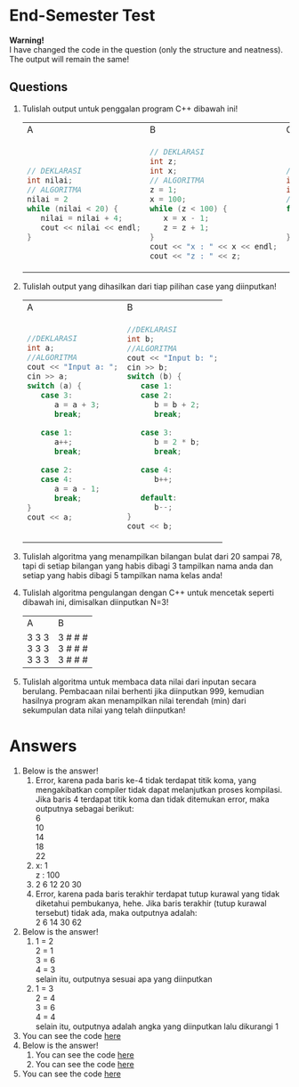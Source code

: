 # End-Semester Test

**Warning!**<br>
I have changed the code in the question (only the structure and neatness). The output will remain the same!

## Questions

1. Tulislah output untuk penggalan program C++ dibawah ini!

   <table>
   <tr>
   <td>
   A
   </td>
   <td>
   B
   </td>
   <td>
   C
   </td>
   <td>
   D
   </td>
   </tr>
   <tr>
   <td>

   ```cpp
   // DEKLARASI
   int nilai;
   // ALGORITMA
   nilai = 2
   while (nilai < 20) {
      nilai = nilai + 4;
      cout << nilai << endl;
   }
   ```

   </td>
   <td>

   ```cpp
   // DEKLARASI
   int z;
   int x;
   // ALGORITMA
   z = 1;
   x = 100;
   while (z < 100) {
      x = x - 1;
      z = z + 1;
   }
   cout << "x : " << x << endl;
   cout << "z : " << z;
   ```

   </td>
   <td>

   ```cpp
   // DEKLARASI
   int angka = 0;
   int x;
   // ALGORITMA
   for (x = 1; x <= 5; x++) {
      angka = angka + (2 * x);
      cout << angka << " ";
   }
   ```

   </td>
   <td>

   ```cpp
      // DEKLARASI
      int p = 2;
      int x;
      // ALGORITMA
      for (x = 1; x <= 4; x++) {
         cout << p << " ";
         p = (2 * p) + 2;
      }
      cout << p << " " << endl;
   }
   ```

   </td>
   </tr>
   </table>

2. Tulislah output yang dihasilkan dari tiap pilihan case yang diinputkan!

   <table>
   <tr>
   <td>
   A
   </td>
   <td>
   B
   </td>
   </tr>
   <tr>
   <td>

   ```cpp
   //DEKLARASI
   int a;
   //ALGORITMA
   cout << "Input a: ";
   cin >> a;
   switch (a) {
      case 3:
         a = a + 3;
         break;

      case 1:
         a++;
         break;

      case 2:
      case 4:
         a = a - 1;
         break;
   }
   cout << a;
   ```

   </td>
   <td>

   ```cpp
   //DEKLARASI
   int b;
   //ALGORITMA
   cout << "Input b: ";
   cin >> b;
   switch (b) {
      case 1:
      case 2:
         b = b + 2;
         break;

      case 3:
         b = 2 * b;
         break;

      case 4:
         b++;

      default:
         b--;
   }
   cout << b;
   ```

   </td>
   </tr>
   </table>

3. Tulislah algoritma yang menampilkan bilangan bulat dari 20 sampai 78, tapi di setiap bilangan yang
   habis dibagi 3 tampilkan nama anda dan setiap yang habis dibagi 5 tampilkan nama kelas anda!
4. Tulislah algoritma pengulangan dengan C++ untuk mencetak seperti dibawah ini, dimisalkan
   diinputkan N=3!

   <table>
   <tr>
   <td>
   A
   </td>
   <td>
   B
   </td>
   </tr>
   <tr>
   <td>
   3 3 3<br>
   3 3 3<br>
   3 3 3
   </td>
   <td>
   3 # # #<br>
   3 # # #<br>
   3 # # #
   </td>
   </tr>
   </table>

5. Tulislah algoritma untuk membaca data nilai dari inputan secara berulang. Pembacaan nilai
   berhenti jika diinputkan 999, kemudian hasilnya program akan menampilkan nilai terendah (min)
   dari sekumpulan data nilai yang telah diinputkan!

# Answers

1. Below is the answer!
   1. Error, karena pada baris ke-4 tidak terdapat titik koma, yang mengakibatkan compiler tidak dapat
      melanjutkan proses kompilasi. Jika baris 4 terdapat titik koma dan tidak ditemukan error, maka
      outputnya sebagai berikut:<br>
      6<br>
      10<br>
      14<br>
      18<br>
      22
   2. x: 1<br>
      z : 100
   3. 2 6 12 20 30
   4. Error, karena pada baris terakhir terdapat tutup kurawal yang tidak diketahui pembukanya, hehe.
      Jika baris terakhir (tutup kurawal tersebut) tidak ada, maka outputnya adalah:<br>
      2 6 14 30 62
2. Below is the answer!
   1. 1 = 2<br>
      2 = 1<br>
      3 = 6<br>
      4 = 3<br>
      selain itu, outputnya sesuai apa yang diinputkan
   2. 1 = 3<br>
      2 = 4<br>
      3 = 6<br>
      4 = 4<br>
      selain itu, outputnya adalah angka yang diinputkan lalu dikurangi 1
3. You can see the code [here](./integer.cpp)
4. Below is the answer!
   1. You can see the code [here](./factorial-a.cpp)
   2. You can see the code [here](./factorial-b.cpp)
5. You can see the code [here](./lowest.cpp)
